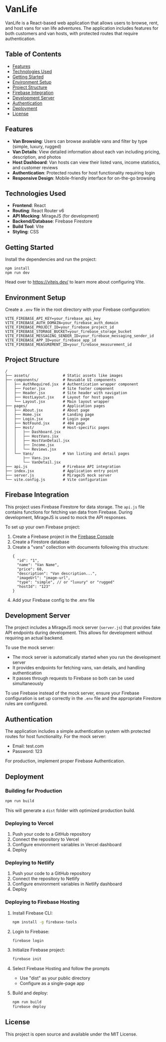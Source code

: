 # VanLife

VanLife is a React-based web application that allows users to browse, rent, and host vans for van life adventures. The application includes features for both customers and van hosts, with protected routes that require authentication.

## Table of Contents

- [Features](#features)
- [Technologies Used](#technologies-used)
- [Getting Started](#getting-started)
- [Environment Setup](#environment-setup)
- [Project Structure](#project-structure)
- [Firebase Integration](#firebase-integration)
- [Development Server](#development-server)
- [Authentication](#authentication)
- [Deployment](#deployment)
- [License](#license)

## Features

- **Van Browsing**: Users can browse available vans and filter by type (simple, luxury, rugged)
- **Van Details**: View detailed information about each van including pricing, description, and photos
- **Host Dashboard**: Van hosts can view their listed vans, income statistics, and customer reviews
- **Authentication**: Protected routes for host functionality requiring login
- **Responsive Design**: Mobile-friendly interface for on-the-go browsing

## Technologies Used

- **Frontend**: React
- **Routing**: React Router v6
- **API Mocking**: MirageJS (for development)
- **Backend/Database**: Firebase Firestore
- **Build Tool**: Vite
- **Styling**: CSS

## Getting Started

Install the dependencies and run the project:
```
npm install
npm run dev
```

Head over to https://vitejs.dev/ to learn more about configuring Vite.

## Environment Setup

Create a `.env` file in the root directory with your Firebase configuration:

```
VITE_FIREBASE_API_KEY=your_firebase_api_key
VITE_FIREBASE_AUTH_DOMAIN=your_firebase_auth_domain
VITE_FIREBASE_PROJECT_ID=your_firebase_project_id
VITE_FIREBASE_STORAGE_BUCKET=your_firebase_storage_bucket
VITE_FIREBASE_MESSAGING_SENDER_ID=your_firebase_messaging_sender_id
VITE_FIREBASE_APP_ID=your_firebase_app_id
VITE_FIREBASE_MEASUREMENT_ID=your_firebase_measurement_id
```

## Project Structure

```
/
├── assets/               # Static assets like images
├── components/           # Reusable UI components
│   ├── AuthRequired.jsx  # Authentication wrapper component
│   ├── Footer.jsx        # Site footer component
│   ├── Header.jsx        # Site header with navigation
│   ├── HostLayout.jsx    # Layout for host pages
│   └── Layout.jsx        # Main layout wrapper
├── pages/                # Application pages
│   ├── About.jsx         # About page
│   ├── Home.jsx          # Landing page
│   ├── Login.jsx         # Login page
│   ├── NotFound.jsx      # 404 page
│   ├── Host/             # Host-specific pages
│   │   ├── Dashboard.jsx
│   │   ├── HostVans.jsx
│   │   ├── HostVanDetail.jsx
│   │   ├── Income.jsx
│   │   └── Reviews.jsx
│   └── Vans/             # Van listing and detail pages
│       ├── Vans.jsx
│       └── VanDetail.jsx
├── api.js                # Firebase API integration
├── index.jsx             # Application entry point
├── server.js             # MirageJS mock server
└── vite.config.js        # Vite configuration
```

## Firebase Integration

This project uses Firebase Firestore for data storage. The `api.js` file contains functions for fetching van data from Firebase. During development, MirageJS is used to mock the API responses.

To set up your own Firebase project:

1. Create a Firebase project in the [Firebase Console](https://console.firebase.google.com/)
2. Create a Firestore database
3. Create a "vans" collection with documents following this structure:
   ```
   {
     "id": "1", 
     "name": "Van Name",
     "price": 60,
     "description": "Van description...",
     "imageUrl": "image-url",
     "type": "simple", // or "luxury" or "rugged"
     "hostId": "123"
   }
   ```
4. Add your Firebase config to the .env file

## Development Server

The project includes a MirageJS mock server (`server.js`) that provides fake API endpoints during development. This allows for development without requiring an actual backend.

To use the mock server:
- The mock server is automatically started when you run the development server
- It provides endpoints for fetching vans, van details, and handling authentication
- It passes through requests to Firebase so both can be used simultaneously

To use Firebase instead of the mock server, ensure your Firebase configuration is set up correctly in the `.env` file and the appropriate Firestore rules are configured.

## Authentication

The application includes a simple authentication system with protected routes for host functionality. For the mock server:

- Email: test.com
- Password: 123

For production, implement proper Firebase Authentication.

## Deployment

### Building for Production

```bash
npm run build
```

This will generate a `dist` folder with optimized production build.

### Deploying to Vercel

1. Push your code to a GitHub repository
2. Connect the repository to Vercel
3. Configure environment variables in Vercel dashboard
4. Deploy

### Deploying to Netlify

1. Push your code to a GitHub repository
2. Connect the repository to Netlify
3. Configure environment variables in Netlify dashboard
4. Deploy

### Deploying to Firebase Hosting

1. Install Firebase CLI:
   ```bash
   npm install -g firebase-tools
   ```

2. Login to Firebase:
   ```bash
   firebase login
   ```

3. Initialize Firebase project:
   ```bash
   firebase init
   ```

4. Select Firebase Hosting and follow the prompts
   - Use "dist" as your public directory
   - Configure as a single-page app

5. Build and deploy:
   ```bash
   npm run build
   firebase deploy
   ```

## License

This project is open source and available under the MIT License.
